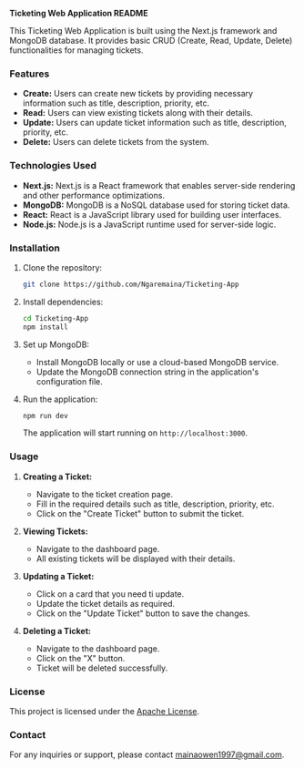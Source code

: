 **Ticketing Web Application README**

This Ticketing Web Application is built using the Next.js framework and MongoDB database. It provides basic CRUD (Create, Read, Update, Delete) functionalities for managing tickets.

### Features

- **Create:** Users can create new tickets by providing necessary information such as title, description, priority, etc.
- **Read:** Users can view existing tickets along with their details.
- **Update:** Users can update ticket information such as title, description, priority, etc.
- **Delete:** Users can delete tickets from the system.

### Technologies Used

- **Next.js:** Next.js is a React framework that enables server-side rendering and other performance optimizations.
- **MongoDB:** MongoDB is a NoSQL database used for storing ticket data.
- **React:** React is a JavaScript library used for building user interfaces.
- **Node.js:** Node.js is a JavaScript runtime used for server-side logic.

### Installation

1. Clone the repository:

   ```bash
   git clone https://github.com/Ngaremaina/Ticketing-App
   ```

2. Install dependencies:

   ```bash
   cd Ticketing-App
   npm install
   ```

3. Set up MongoDB:

   - Install MongoDB locally or use a cloud-based MongoDB service.
   - Update the MongoDB connection string in the application's configuration file.

4. Run the application:

   ```bash
   npm run dev
   ```

   The application will start running on `http://localhost:3000`.

### Usage

1. **Creating a Ticket:**

   - Navigate to the ticket creation page.
   - Fill in the required details such as title, description, priority, etc.
   - Click on the "Create Ticket" button to submit the ticket.

2. **Viewing Tickets:**

   - Navigate to the dashboard page.
   - All existing tickets will be displayed with their details.

3. **Updating a Ticket:**

   - Click on a card that you need ti update.
   - Update the ticket details as required.
   - Click on the "Update Ticket" button to save the changes.

4. **Deleting a Ticket:**

   - Navigate to the dashboard page.
   - Click on the "X" button.
   - Ticket will be deleted successfully.

### License

This project is licensed under the [Apache License](LICENSE).

### Contact

For any inquiries or support, please contact [mainaowen1997@gmail.com](mailto:mainaowen1997@gmail.com).